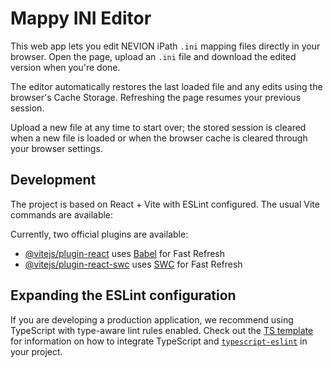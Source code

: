 
# Mappy INI Editor

This web app lets you edit NEVION iPath `.ini` mapping files directly in your browser. Open the page, upload an `.ini` file and download the edited version when you're done.

The editor automatically restores the last loaded file and any edits using the browser's Cache Storage. Refreshing the page resumes your previous session.

Upload a new file at any time to start over; the stored session is cleared when a new file is loaded or when the browser cache is cleared through your browser settings.

## Development

The project is based on React + Vite with ESLint configured. The usual Vite commands are available:

Currently, two official plugins are available:

- [@vitejs/plugin-react](https://github.com/vitejs/vite-plugin-react/blob/main/packages/plugin-react) uses [Babel](https://babeljs.io/) for Fast Refresh
- [@vitejs/plugin-react-swc](https://github.com/vitejs/vite-plugin-react/blob/main/packages/plugin-react-swc) uses [SWC](https://swc.rs/) for Fast Refresh

## Expanding the ESLint configuration

If you are developing a production application, we recommend using TypeScript with type-aware lint rules enabled. Check out the [TS template](https://github.com/vitejs/vite/tree/main/packages/create-vite/template-react-ts) for information on how to integrate TypeScript and [`typescript-eslint`](https://typescript-eslint.io) in your project.
